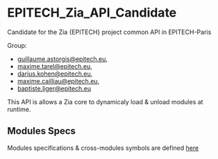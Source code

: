 # EPITECH_Zia_API_Candidate

Candidate for the Zia {EPITECH} project common API in EPITECH-Paris

Group:

- guillaume.astorgis@epitech.eu,
- maxime.tarel@epitech.eu,
- darius.kohen@epitech.eu,
- maxime.cailliau@epitech.eu,
- baptiste.liger@epitech.eu

This API is allows a Zia core to dynamicaly load & unload modules at runtime.

## Modules Specs

Modules specifications & cross-modules symbols are defined [here](docs/Modules.md)
